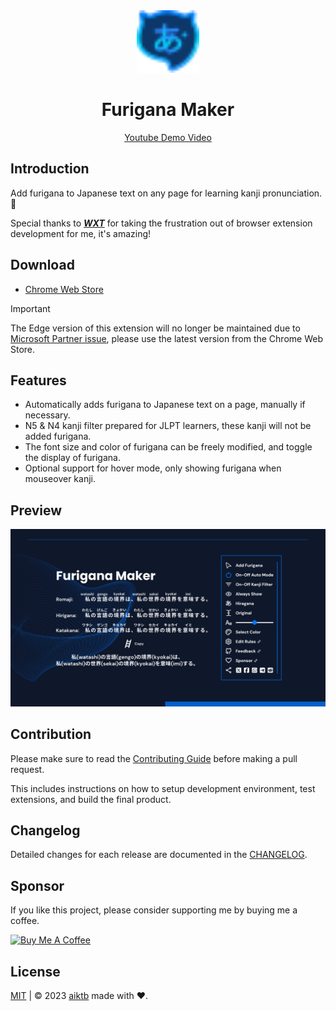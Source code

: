 <div align="center">
    <a href="https://furiganamaker.app" target="_blank">
      <img src="./assets/icons/Logo.svg" alt="homepage" width="100" height="100">
    </a>
    <h1>Furigana Maker</h1>
    <p>
      <a href=https://www.youtube.com/watch?v=_j954tDLXjw>
        Youtube Demo Video
      </a>
    </p>
</div>


## Introduction

Add furigana to Japanese text on any page for learning kanji pronunciation. 🤔

Special thanks to **_[WXT](https://wxt.dev/)_** for taking the frustration out of browser extension development for me, it's amazing!

## Download

- [Chrome Web Store](https://chromewebstore.google.com/detail/furigana-maker/heodojceeinbkfjfilnfminlkgbacpfp)

> [!IMPORTANT]
> The Edge version of this extension will no longer be maintained due to [Microsoft Partner issue](https://github.com/aiktb/FuriganaMaker/issues/21), please use the latest version from the Chrome Web Store.

## Features

- Automatically adds furigana to Japanese text on a page, manually if necessary.
- N5 & N4 kanji filter prepared for JLPT learners, these kanji will not be added furigana.
- The font size and color of furigana can be freely modified, and toggle the display of furigana.
- Optional support for hover mode, only showing furigana when mouseover kanji.

## Preview

![Preview](./.github/social-preview.png)


## Contribution

Please make sure to read the [Contributing Guide](./.github/CONTRIBUTING.md) before making a pull request.

This includes instructions on how to setup development environment, test extensions, and build the final product.

## Changelog

Detailed changes for each release are documented in the [CHANGELOG](./CHANGELOG.md).

## Sponsor

If you like this project, please consider supporting me by buying me a coffee.

<a href="https://www.buymeacoffee.com/aiktb" target="_blank">
  <img src="https://cdn.buymeacoffee.com/buttons/v2/default-yellow.png" alt="Buy Me A Coffee"  width="200" height="55">
</a>


## License

[MIT](./LICENSE) | © 2023 [aiktb](https://aiktb.dev) made with ❤️.
